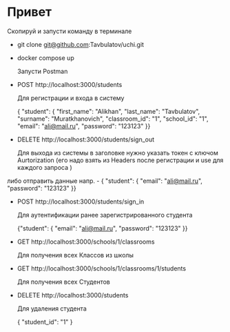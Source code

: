 # Привет

  Скопируй и запусти команду в терминале

* git clone git@github.com:Tavbulatov/uchi.git

* docker compose up

  Запусти Postman

* POST http://localhost:3000/students

  Для регистрации и входа в систему

  { "student": { "first_name": "Alikhan", "last_name": "Tavbulatov",
                 "surname": "Muratkhanovich", "classroom_id": "1",
                 "school_id": "1", "email": "ali@mail.ru",
                 "password": "123123" }}

* DELETE http://localhost:3000/students/sign_out

  Для выхода из системы в заголовке нужно указать токен с ключом Aurtorization (его надо взять из Headers после регистрации и use для каждого запроса )

 либо  отправить данные напр. - { "student": { "email": "ali@mail.ru", "password": "123123" }}

* POST http://localhost:3000/students/sign_in

  Для аутентификации ранее зарегистрированного студента

  {"student": { "email": "ali@mail.ru", "password": "123123" }}

* GET http://localhost:3000/schools/1/classrooms

  Для получения всех Классов из школы

* GET http://localhost:3000/schools/1/classrooms/1/students

  Для получения всех Студентов

* DELETE http://localhost:3000/students

  Для удаления студента

  { "student_id": "1" }

